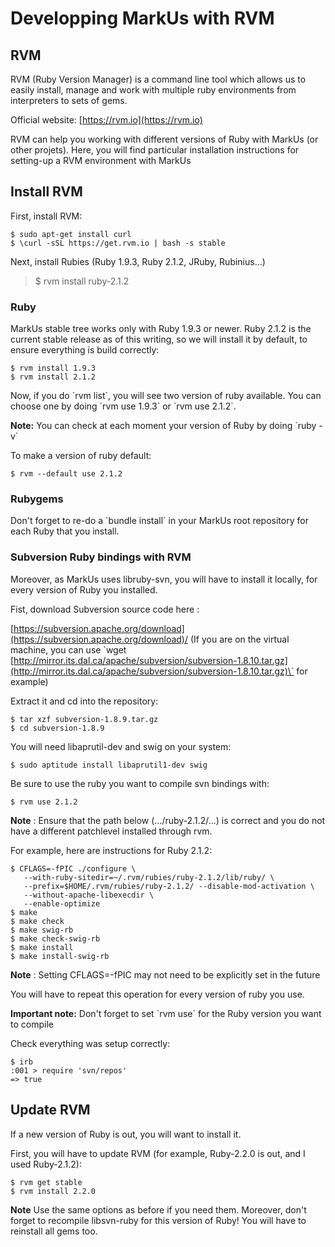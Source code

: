 Developping MarkUs with RVM
===========================

RVM
---

RVM (Ruby Version Manager) is a command line tool which allows us to easily install, manage and work with multiple ruby environments from interpreters to sets of gems.

Official website: [https://rvm.io](https://rvm.io)

RVM can help you working with different versions of Ruby with MarkUs (or other projets). Here, you will find particular installation instructions for setting-up a RVM environment with MarkUs

Install RVM
-----------

First, install RVM:

    $ sudo apt-get install curl
    $ \curl -sSL https://get.rvm.io | bash -s stable

Next, install Rubies (Ruby 1.9.3, Ruby 2.1.2, JRuby, Rubinius…)

> $ rvm install ruby-2.1.2

### Ruby

MarkUs stable tree works only with Ruby 1.9.3 or newer. Ruby 2.1.2 is the current stable release as of this writing, so we will install it by default, to ensure everything is build correctly:

    $ rvm install 1.9.3
    $ rvm install 2.1.2

Now, if you do \`rvm list\`, you will see two version of ruby available. You can choose one by doing \`rvm use 1.9.3\` or \`rvm use 2.1.2\`.

**Note:** You can check at each moment your version of Ruby by doing \`ruby -v\`

To make a version of ruby default:

    $ rvm --default use 2.1.2

### Rubygems

Don't forget to re-do a \`bundle install\` in your MarkUs root repository for each Ruby that you install.

### Subversion Ruby bindings with RVM

Moreover, as MarkUs uses libruby-svn, you will have to install it locally, for every version of Ruby you installed.

Fist, download Subversion source code here :

[https://subversion.apache.org/download](https://subversion.apache.org/download)/ (If you are on the virtual machine, you can use \`wget [http://mirror.its.dal.ca/apache/subversion/subversion-1.8.10.tar.gz](http://mirror.its.dal.ca/apache/subversion/subversion-1.8.10.tar.gz)\` for example)

Extract it and cd into the repository:

    $ tar xzf subversion-1.8.9.tar.gz
    $ cd subversion-1.8.9

You will need libaprutil-dev and swig on your system:

    $ sudo aptitude install libaprutil1-dev swig

Be sure to use the ruby you want to compile svn bindings with:

    $ rvm use 2.1.2

**Note** : Ensure that the path below (.../ruby-2.1.2/...) is correct and you do not have a different patchlevel installed through rvm.

For example, here are instructions for Ruby 2.1.2:

    $ CFLAGS=-fPIC ./configure \
       --with-ruby-sitedir=~/.rvm/rubies/ruby-2.1.2/lib/ruby/ \
       --prefix=$HOME/.rvm/rubies/ruby-2.1.2/ --disable-mod-activation \
       --without-apache-libexecdir \
       --enable-optimize
    $ make
    $ make check
    $ make swig-rb
    $ make check-swig-rb
    $ make install
    $ make install-swig-rb

**Note** : Setting CFLAGS=-fPIC may not need to be explicitly set in the future

You will have to repeat this operation for every version of ruby you use.

**Important note:** Don't forget to set \`rvm use\` for the Ruby version you want to compile

Check everything was setup correctly:

    $ irb
    :001 > require 'svn/repos'
    => true  

Update RVM
----------

If a new version of Ruby is out, you will want to install it.

First, you will have to update RVM (for example, Ruby-2.2.0 is out, and I used Ruby-2.1.2):

    $ rvm get stable
    $ rvm install 2.2.0

**Note** Use the same options as before if you need them. Moreover, don't forget to recompile libsvn-ruby for this version of Ruby! You will have to reinstall all gems too.